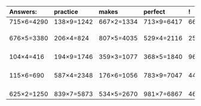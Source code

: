 | Answers: | practice | makes | perfect | ! |
| :--- | :--- | :--- | :--- | :--- |
| 715×6=4290 | 138×9=1242 | 667×2=1334 | 713×9=6417 | 662×3=1986 | 
|   |   |   |   |   | 
|   |   |   |   |   | 
|   |   |   |   |   | 
| 676×5=3380 | 206×4=824 | 807×5=4035 | 529×4=2116 | 259×3=777 | 
|   |   |   |   |   | 
|   |   |   |   |   | 
|   |   |   |   |   | 
|   |   |   |   |   | 
| 104×4=416 | 194×9=1746 | 359×3=1077 | 368×5=1840 | 961×5=4805 | 
|   |   |   |   |   | 
|   |   |   |   |   | 
|   |   |   |   |   | 
|   |   |   |   |   | 
| 115×6=690 | 587×4=2348 | 176×6=1056 | 783×9=7047 | 448×3=1344 | 
|   |   |   |   |   | 
|   |   |   |   |   | 
|   |   |   |   |   | 
|   |   |   |   |   | 
| 625×2=1250 | 839×7=5873 | 534×5=2670 | 981×7=6867 | 469×9=4221 | 
